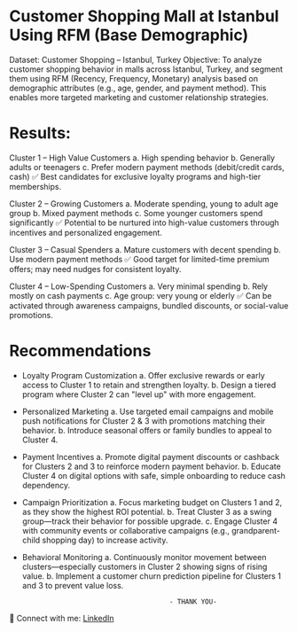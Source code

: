 # Customer Shopping Mall at Istanbul Using RFM (Base Demographic)

Dataset: Customer Shopping – Istanbul, Turkey
Objective:
To analyze customer shopping behavior in malls across Istanbul, Turkey, and segment them using RFM (Recency, Frequency, Monetary) analysis based on demographic attributes (e.g., age, gender, and payment method). This enables more targeted marketing and customer relationship strategies.

# Results:
Cluster 1 – High Value Customers
a. High spending behavior
b. Generally adults or teenagers
c. Prefer modern payment methods (debit/credit cards, cash)
✅ Best candidates for exclusive loyalty programs and high-tier memberships.

Cluster 2 – Growing Customers
a. Moderate spending, young to adult age group
b. Mixed payment methods
c. Some younger customers spend significantly
✅ Potential to be nurtured into high-value customers through incentives and personalized engagement.

Cluster 3 – Casual Spenders
a. Mature customers with decent spending
b. Use modern payment methods
✅ Good target for limited-time premium offers; may need nudges for consistent loyalty.

Cluster 4 – Low-Spending Customers
a. Very minimal spending
b. Rely mostly on cash payments
c. Age group: very young or elderly
✅ Can be activated through awareness campaigns, bundled discounts, or social-value promotions.

# Recommendations
- Loyalty Program Customization
a. Offer exclusive rewards or early access to Cluster 1 to retain and strengthen loyalty.
b. Design a tiered program where Cluster 2 can "level up" with more engagement.
- Personalized Marketing
a. Use targeted email campaigns and mobile push notifications for Cluster 2 & 3 with promotions matching their behavior.
b. Introduce seasonal offers or family bundles to appeal to Cluster 4.
- Payment Incentives
a. Promote digital payment discounts or cashback for Clusters 2 and 3 to reinforce modern payment behavior.
b. Educate Cluster 4 on digital options with safe, simple onboarding to reduce cash dependency.
- Campaign Prioritization
a. Focus marketing budget on Clusters 1 and 2, as they show the highest ROI potential.
b. Treat Cluster 3 as a swing group—track their behavior for possible upgrade.
c. Engage Cluster 4 with community events or collaborative campaigns (e.g., grandparent-child shopping day) to increase activity.
- Behavioral Monitoring
a. Continuously monitor movement between clusters—especially customers in Cluster 2 showing signs of rising value.
b. Implement a customer churn prediction pipeline for Clusters 1 and 3 to prevent value loss.

                                           - THANK YOU-

🔗 Connect with me: [LinkedIn](https://linkedin.com/in/ferdypput)


